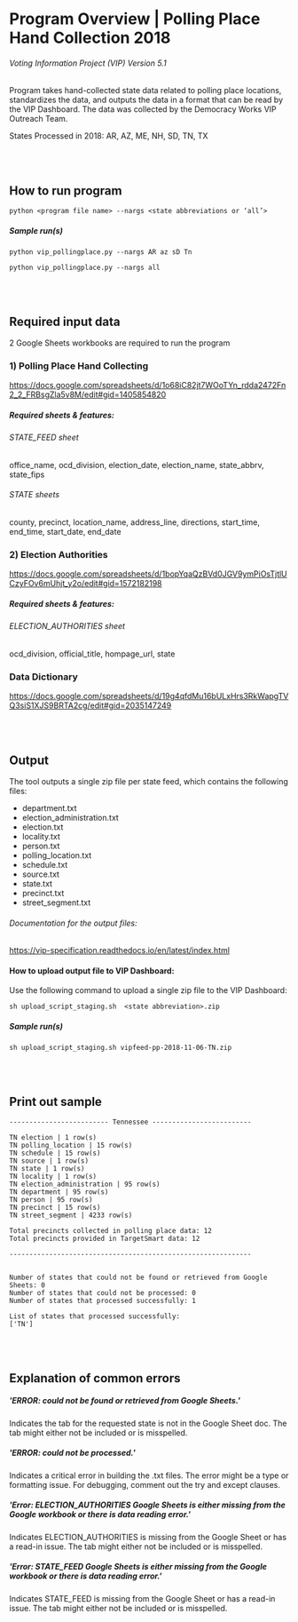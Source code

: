 # Program Overview   |   Polling Place Hand Collection 2018
###### Voting Information Project (VIP) Version 5.1

Program takes hand-collected state data related to polling place locations, standardizes the data, and outputs the data in a format that can be read by the VIP Dashboard.  The data was collected by the Democracy Works VIP Outreach Team.

States Processed in 2018:
AR, AZ, ME, NH, SD, TN, TX

<br> </br>

## How to run program 

```python <program file name> --nargs <state abbreviations or ‘all’>```

##### Sample run(s)
```python vip_pollingplace.py --nargs AR az sD Tn```

```python vip_pollingplace.py --nargs all```

<br> </br>

## Required input data

2 Google Sheets workbooks are required to run the program

### 1) Polling Place Hand Collecting
https://docs.google.com/spreadsheets/d/1o68iC82jt7WOoTYn_rdda2472Fn2_2_FRBsgZla5v8M/edit#gid=1405854820

##### Required sheets & features:

###### STATE_FEED sheet
office_name, ocd_division, election_date, election_name, state_abbrv, state_fips

###### STATE sheets 
county,	precinct,	location_name,	address_line,	directions,	start_time,	end_time,	start_date,	end_date

### 2) Election Authorities
https://docs.google.com/spreadsheets/d/1bopYqaQzBVd0JGV9ymPiOsTjtlUCzyFOv6mUhjt_y2o/edit#gid=1572182198

##### Required sheets & features:

###### ELECTION_AUTHORITIES sheet
ocd_division, official_title, hompage_url, state

### Data Dictionary
https://docs.google.com/spreadsheets/d/19g4qfdMu16bULxHrs3RkWapgTVQ3siS1XJS9BRTA2cg/edit#gid=2035147249

<br> </br>

## Output

The tool outputs a single zip file per state feed, which contains the following files:

* department.txt
* election_administration.txt
* election.txt
* locality.txt
* person.txt
* polling_location.txt
* schedule.txt
* source.txt
* state.txt
* precinct.txt
* street_segment.txt

###### Documentation for the output files: 
https://vip-specification.readthedocs.io/en/latest/index.html

#### How to upload output file to VIP Dashboard:
Use the following command to upload a single zip file to the VIP Dashboard:

```sh upload_script_staging.sh  <state abbreviation>.zip```

##### Sample run(s)  
 
```sh upload_script_staging.sh vipfeed-pp-2018-11-06-TN.zip```

<br> </br>

## Print out sample
```
------------------------- Tennessee -------------------------

TN election | 1 row(s)
TN polling_location | 15 row(s)
TN schedule | 15 row(s)
TN source | 1 row(s)
TN state | 1 row(s)
TN locality | 1 row(s)
TN election_administration | 95 row(s)
TN department | 95 row(s)
TN person | 95 row(s)
TN precinct | 15 row(s)
TN street_segment | 4233 row(s)

Total precincts collected in polling place data: 12
Total precincts provided in TargetSmart data: 12

-------------------------------------------------------------


Number of states that could not be found or retrieved from Google Sheets: 0
Number of states that could not be processed: 0
Number of states that processed successfully: 1

List of states that processed successfully:
['TN']
```

<br> </br>

## Explanation of common errors

##### 'ERROR: <state> could not be found or retrieved from Google Sheets.'
Indicates the tab for the requested state is not in the Google Sheet doc. The tab might either not be included or is misspelled.

##### 'ERROR: <state> could not be processed.'
Indicates a critical error in building the .txt files. The error might be a type or formatting issue. For debugging, comment out the try and except clauses. 

##### 'Error: ELECTION_AUTHORITIES Google Sheets is either missing from the Google workbook or there is data reading error.'
Indicates ELECTION_AUTHORITIES is missing from the Google Sheet or has a read-in issue. The tab might either not be included or is misspelled.

##### 'Error: STATE_FEED Google Sheets is either missing from the Google workbook or there is data reading error.'
Indicates STATE_FEED is missing from the Google Sheet or has a read-in issue. The tab might either not be included or is misspelled. 

